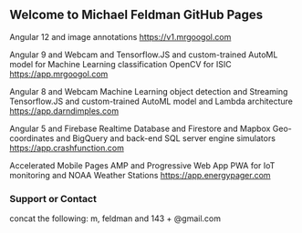 ## Welcome to Michael Feldman GitHub Pages

Angular 12 and image annotations
<a href="https://v1.mrgoogol.com">https://v1.mrgoogol.com</a>

Angular 9 and Webcam and Tensorflow.JS and custom-trained AutoML model for Machine Learning classification OpenCV for ISIC
<a href="https://app.mrgoogol.com">https://app.mrgoogol.com</a>

Angular 8 and Webcam Machine Learning object detection and Streaming Tensorflow.JS and custom-trained AutoML model and Lambda architecture
<a href="https://app.darndimples.com">https://app.darndimples.com</a>

Angular 5 and Firebase Realtime Database and Firestore and Mapbox Geo-coordinates and BigQuery and back-end SQL server engine simulators
<a href="https://app.crashfunction.com">https://app.crashfunction.com</a>

Accelerated Mobile Pages AMP and Progressive Web App PWA for IoT monitoring and NOAA Weather Stations
<a href="https://app.energypager.com">https://app.energypager.com</a>


### Support or Contact

concat the following: m, feldman and 143 + @gmail.com
